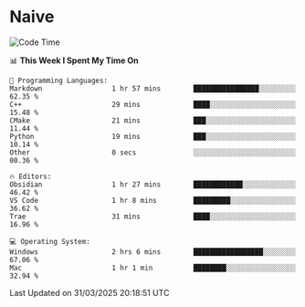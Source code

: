 # Naive
<!-- ## 日拱一卒，功不唐捐 -->
<!-- [![GitHub Streak](https://streak-stats.demolab.com/?user=XiaoXKKK)](https://git.io/streak-stats) -->
<!--START_SECTION:waka-->
![Code Time](http://img.shields.io/badge/Code%20Time-353%20hrs%2050%20mins-blue)

📊 **This Week I Spent My Time On** 

```text
💬 Programming Languages: 
Markdown                 1 hr 57 mins        ████████████████░░░░░░░░░   62.35 % 
C++                      29 mins             ████░░░░░░░░░░░░░░░░░░░░░   15.48 % 
CMake                    21 mins             ███░░░░░░░░░░░░░░░░░░░░░░   11.44 % 
Python                   19 mins             ███░░░░░░░░░░░░░░░░░░░░░░   10.14 % 
Other                    0 secs              ░░░░░░░░░░░░░░░░░░░░░░░░░   00.36 % 

🔥 Editors: 
Obsidian                 1 hr 27 mins        ████████████░░░░░░░░░░░░░   46.42 % 
VS Code                  1 hr 8 mins         █████████░░░░░░░░░░░░░░░░   36.62 % 
Trae                     31 mins             ████░░░░░░░░░░░░░░░░░░░░░   16.96 % 

💻 Operating System: 
Windows                  2 hrs 6 mins        █████████████████░░░░░░░░   67.06 % 
Mac                      1 hr 1 min          ████████░░░░░░░░░░░░░░░░░   32.94 % 
```


 Last Updated on 31/03/2025 20:18:51 UTC
<!--END_SECTION:waka-->
